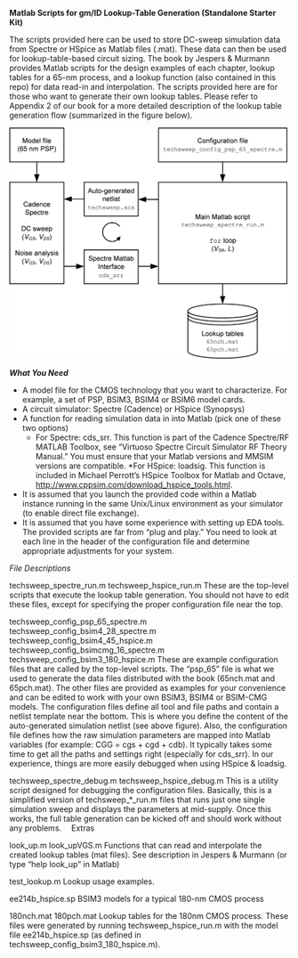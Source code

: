 **Matlab Scripts for gm/ID Lookup-Table Generation (Standalone Starter Kit)**

The scripts provided here can be used to store DC-sweep simulation data from Spectre or HSpice as Matlab files (.mat). These data can then be used for lookup-table-based circuit sizing. The book by Jespers & Murmann provides Matlab scripts for the design examples of each chapter, lookup tables for a 65-nm process, and a lookup function (also contained in this repo) for data read-in and interpolation. The scripts provided here are for those who want to generate their own lookup tables. Please refer to Appendix 2 of our book for a more detailed description of the lookup table generation flow (summarized in the figure below).


<img src="flow.png" width="500" />

***What You Need***

* A model file for the CMOS technology that you want to characterize. For example, a set of PSP, BSIM3, BSIM4 or BSIM6 model cards.
* A circuit simulator: Spectre (Cadence) or HSpice (Synopsys)
* A function for reading simulation data in into Matlab (pick one of these two options)
    * For Spectre: cds_srr. This function is part of the Cadence Spectre/RF MATLAB Toolbox, see “Virtuoso Spectre Circuit Simulator RF Theory Manual.” You must ensure that your Matlab versions and MMSIM versions are compatible.
    *For HSpice: loadsig. This function is included in Michael Perrott’s HSpice Toolbox for Matlab and Octave, http://www.cppsim.com/download_hspice_tools.html.
* It is assumed that you launch the provided code within a Matlab instance running in the same Unix/Linux environment as your simulator (to enable direct file exchange).
* It is assumed that you have some experience with setting up EDA tools. The provided scripts are far from “plug and play.” You need to look at each line in the header of the configuration file and determine appropriate adjustments for your system.

*File Descriptions*

techsweep_spectre_run.m
techsweep_hspice_run.m
These are the top-level scripts that execute the lookup table generation. You should not have to edit these files, except for specifying the proper configuration file near the top.

techsweep_config_psp_65_spectre.m
techsweep_config_bsim4_28_spectre.m
techsweep_config_bsim4_45_hspice.m
techsweep_config_bsimcmg_16_spectre.m
techsweep_config_bsim3_180_hspice.m
These are example configuration files that are called by the top-level scripts. The “psp_65” file is what we used to generate the data files distributed with the book (65nch.mat and 65pch.mat). The other files are provided as examples for your convenience and can be edited to work with your own BSIM3, BSIM4 or BSIM-CMG models.
The configuration files define all tool and file paths and contain a netlist template near the bottom. This is where you define the content of the auto-generated simulation netlist (see above figure). Also, the configuration file defines how the raw simulation parameters are mapped into Matlab variables (for example: CGG = cgs + cgd + cdb).
It typically takes some time to get all the paths and settings right (especially for cds_srr). In our experience, things are more easily debugged when using HSpice & loadsig.

techsweep_spectre_debug.m
techsweep_hspice_debug.m
This is a utility script designed for debugging the configuration files. Basically, this is a simplified version of techsweep_*_run.m files that runs just one single simulation sweep and displays the parameters at mid-supply. Once this works, the full table generation can be kicked off and should work without any problems. 
Extras

look_up.m
look_upVGS.m
Functions that can read and interpolate the created lookup tables (mat files). See description in Jespers & Murmann (or type “help look_up” in Matlab)

test_lookup.m
Lookup usage examples.

ee214b_hspice.sp
BSIM3 models for a typical 180-nm CMOS process

180nch.mat
180pch.mat
Lookup tables for the 180nm CMOS process. These files were generated by running techsweep_hspice_run.m with the model file ee214b_hspice.sp (as defined in techsweep_config_bsim3_180_hspice.m).


